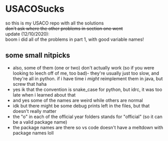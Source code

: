 # USACOSucks

so this is my USACO repo with all the solutions  
~~don't ask where the other problems in section one went~~  
update (12/10/2020):  
boom i did all of the problems in part 1, with good variable names!  

## some small nitpicks

* also, some of them (one or two) don't actually work (so if you were looking to leech off of me, too bad)- they're usually just too slow, and they're all in python. if i have time i *might* reimplement them in java, but screw that haha
* yes ik that the convention is snake_case for python, but idrc, it was too late when i learned about that  
* and yes some of the names are weird while others are normal
* idk but there might be some debug prints left in the files, but that doesn't really matter
* the "o" in each of the official year folders stands for "official" (so it can be a valid package name)
* the package names are there so vs code doesn't have a meltdown with package names loll
